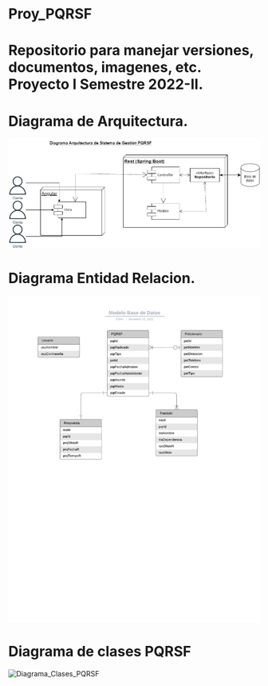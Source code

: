 # Proy_PQRSF

# Repositorio para manejar versiones, documentos, imagenes, etc. Proyecto I Semestre 2022-II.
# Diagrama de Arquitectura.
![Diagrama Arquitectura](Diagramas/Diagrama%20Arquitectura.jpg)
# Diagrama Entidad Relacion.
![Modelo Base de Datos](Diagramas/Modelo%20Base%20de%20Datos.jpeg)
# Diagrama de clases PQRSF
![Diagrama_Clases_PQRSF](Diagramas/Diagrama_Clases.jpg)
